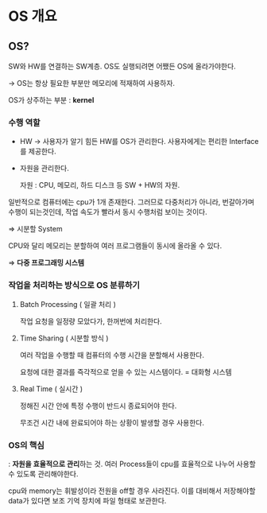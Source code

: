 

# OS 개요



## OS?

SW와 HW를 연결하는 SW계층. OS도 실행되려면 어쨌든 OS에 올라가야한다.

→ OS는 항상 필요한 부분만 메모리에 적재하여 사용하자.

OS가 상주하는 부분 : **kernel**



### 수행 역할

- HW → 사용자가 알기 힘든 HW를 OS가 관리한다. 사용자에게는 편리한 Interface를 제공한다.

- 자원을 관리한다.

  자원 : CPU, 메모리, 하드 디스크 등 SW + HW의 자원.

  

일반적으로 컴퓨터에는 cpu가 1개 존재한다. 그러므로 다중처리가 아니라, 번갈아가며 수행이 되는것인데, 작업 속도가 빨라서 동시 수행처럼 보이는 것이다.

⇒ 시분할 System



CPU와 달리 메모리는 분할하여 여러 프로그램들이 동시에 올라올 수 있다.

⇒ **다중 프로그래밍 시스템**



### 작업을 처리하는 방식으로 OS 분류하기

1. Batch Processing ( 일괄 처리 )

   작업 요청을 일정량 모았다가, 한꺼번에 처리한다.

2. Time Sharing ( 시분할 방식 )

   여러 작업을 수행할 때 컴퓨터의 수행 시간을 분할해서 사용한다.

   요청에 대한 결과를 즉각적으로 얻을 수 있는 시스템이다. = 대화형 시스템

3. Real Time ( 실시간 )

   정해진 시간 안에 특정 수행이 반드시 종료되어야 한다.

   무조건 시간 내에 완료되어야 하는 상황이 발생할 경우 사용한다.

   

### OS의 핵심

: **자원을 효율적으로 관리**하는 것. 여러 Process들이 cpu를 효율적으로 나누어 사용할 수 있도록 관리해야한다.

cpu와 memory는 휘발성이라 전원을 off할 경우 사라진다. 이를 대비해서 저장해야할 data가 있다면 보조 기억 장치에 파일 형태로 보관한다.
